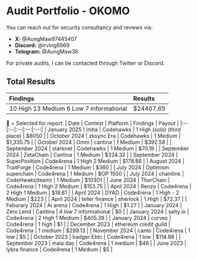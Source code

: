 # Audit Portfolio - OKOMO

You can reach out for security consultancy and reviews via:

- **X:** @AungMaw97445407
- **Discord:** @irving6969
- **Telegram:** @AungMaw36

For private audits, I can be contacted through Twitter or Discord. 

## Total Results


| Findings             | Results    | 
|:-------------------|:-------------|
| 10 High 13 Medium 6 Low 7 informational | $24407.65|

🥇 = Selected for report.
| Date | Contest | Platform | Findings | Payout |
|:--|:--|:--|:--:|:--:|
| January 2025 | initia  | Codehawks | 1 High (solo) (third place) | $8050 |
| October 2024 | zksync Era | Codehawks | 1 Medium | $1,335.75 |
| October 2024 | Omni | cantina | 1 Medium | $392.58 |
| September 2024 | starknet | Codehawks | 1 Medium | $70.19 |
| September 2024 | ZetaChain | Cantina | 1 Medium | $324.32 |
| September 2024 | SuperPosition | Code4rena | 1 High 2 Medium | $178.86 |
| August 2024 | TraitForge | Code4rena | 1 Medium | $360 |
| July 2024 | Optimism superchain | Code4rena | 1 Medium | $OP 1500 |
| July 2024 | chainlink | CodeHwaks(team) | 1 Medium | $10301 |
| June 2024 | ThorChain | Code4rena | 1 High 2 Medium | $153.75 |
| April 2024 | Renzo | Code4rena | 2 High 1 Medium | $18.61 |
| April 2024 | DYAD | Code4rena | 1 High - 2 Medium | $223 |
| April 2024 | teller finance | sherlock | 1 High | $72.37 |
| Feburary 2024 | Ai arena | Code4rena | 1 High | $1.27 |
| January 2024 | Zero Lend | Cantina | 4 low 7 informational | $0 |
| January 2024 | salty.io | Code4rena | 2 High 1 Medium | $405.39 |
| January 2024 | curves | Code4rena | 1 high | $1 |
| December 2023 | ethereum credit guild | Code4rena | 1 medium | $299.13 |
| November 2024 | canto | Code4rena | 1 low | $5 |
| October 2023 | badger Ebtc | Code4rena | 1 low | $114.88 |
| September 2023 | maia dao | Code4rena | 1 medium | $46 |
| June 2023 | lybra finance | Code4rena | 1 Medium | $5 |
